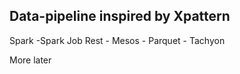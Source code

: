 ## Data-pipeline inspired by Xpattern

Spark -Spark Job Rest - Mesos - Parquet - Tachyon

More later

